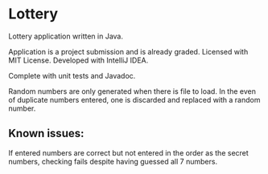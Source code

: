 # Lottery
Lottery application written in Java.

Application is a project submission and is already graded. Licensed with MIT License. Developed with IntelliJ IDEA.

Complete with unit tests and Javadoc.

Random numbers are only generated when there is file to load. In the even of duplicate numbers entered, one is discarded and replaced with a random number.

## Known issues:

If entered numbers are correct but not entered in the order as the secret numbers, checking fails despite having guessed all 7 numbers.
